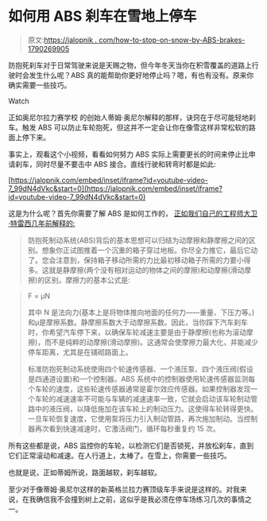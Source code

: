 # 如何用 ABS 刹车在雪地上停车

> 原文:[https://jalopnik . com/how-to-stop-on-snow-by-ABS-brakes-1790269905](https://jalopnik.com/how-to-stop-on-snow-with-abs-brakes-1790269905)

防抱死刹车对于日常驾驶来说是天赐之物，但今年冬天当你在积雪覆盖的道路上行驶时会发生什么呢？ABS 真的能帮助你更好地停止吗？嗯，有也有没有。原来你确实需要一些技巧。

Watch

正如奥尼尔拉力赛学校 的创始人蒂姆·奥尼尔解释的那样，诀窍在于尽可能轻地刹车。触发 ABS 可以防止车轮抱死，但这并不一定会让你在像雪这样非常松软的路面上停下来。

事实上，观看这个小视频，看看如何努力 ABS 实际上需要更长的时间来停止比申请刹车，同时尽量不要击中 ABS 接合。直线行驶和转弯时都是如此:

 [https://jalopnik.com/embed/inset/iframe?id=youtube-video-7_99dN4dVkc&start=0](https://jalopnik.com/embed/inset/iframe?id=youtube-video-7_99dN4dVkc&start=0) 

这是为什么呢？首先你需要了解 ABS 是如何工作的， [正如我们自己的工程师大卫·特雷西几年前解释的:](http://jalopnik.com/this-is-how-abs-esc-and-traction-control-work-513807036)

> 防抱死制动系统(ABS)背后的基本思想可以归结为动摩擦和静摩擦之间的区别。想象你正试图推着一个沉重的箱子穿过地板。你尽全力推它，最后它动了。您会注意到，保持箱子移动所需的力比最初移动箱子所需的力要小得多。这就是静摩擦(两个没有相对运动的物体之间的摩擦)和动摩擦(滑动摩擦)的区别。摩擦力的基本公式是:

> F = μN
> 
> 其中 N 是法向力(基本上是将物体推向地面的任何力——重量、下压力等。)和μ是摩擦系数。静摩擦系数大于动摩擦系数。因此，当你踩下汽车刹车时，你希望汽车停下来，以确保车轮减速主要是由于静摩擦(也称为滚动摩擦)，而不是纯粹的动摩擦(滑动摩擦)。这通常会使摩擦力最大化，并能减少停车距离，尤其是在铺砌路面上。
> 
> 标准防抱死制动系统使用四个轮速传感器、一个液压泵、四个液压阀(假设是四通道设置)和一个控制器。ABS 系统中的控制器使用轮速传感器监测每个车轮的速度，这些轮速传感器通常是霍尔效应传感器。如果控制器发现一个车轮的减速速率不可能与车辆的减速速率一致，它就会启动该车轮制动管路中的液压阀，以降低施加在该车轮上的制动压力。这使得车轮转得更快。一旦车轮恢复速度，它使用泵将压力引入制动管路，再次施加制动。当控制器再次看到快速减速时，它激活阀门，循环每秒重复约 15 次。

所有这些都是说，ABS 监控你的车轮，以检测它们是否锁死，并放松刹车，直到它们正常滚动和减速。在人行道上，太棒了。在雪上，你需要一些技巧。

也就是说，正如蒂姆所说，路面越软，刹车越软。

至少对于像蒂姆·奥尼尔这样的新英格兰拉力赛顶级车手来说是这样的。对我来说，在我确信我不会撞到树上之前，这似乎是我必须在停车场练习几次的事情之一。
